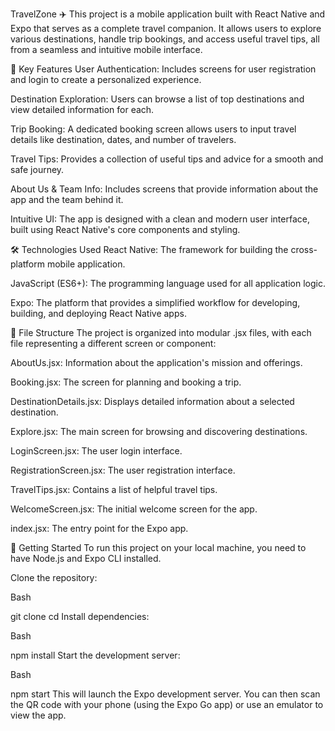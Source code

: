 TravelZone ✈️
This project is a mobile application built with React Native and Expo that serves as a complete travel companion. It allows users to explore various destinations, handle trip bookings, and access useful travel tips, all from a seamless and intuitive mobile interface.

🌟 Key Features
User Authentication: Includes screens for user registration and login to create a personalized experience.

Destination Exploration: Users can browse a list of top destinations and view detailed information for each.

Trip Booking: A dedicated booking screen allows users to input travel details like destination, dates, and number of travelers.

Travel Tips: Provides a collection of useful tips and advice for a smooth and safe journey.

About Us & Team Info: Includes screens that provide information about the app and the team behind it.

Intuitive UI: The app is designed with a clean and modern user interface, built using React Native's core components and styling.

🛠️ Technologies Used
React Native: The framework for building the cross-platform mobile application.

JavaScript (ES6+): The programming language used for all application logic.

Expo: The platform that provides a simplified workflow for developing, building, and deploying React Native apps.

📂 File Structure
The project is organized into modular .jsx files, with each file representing a different screen or component:

AboutUs.jsx: Information about the application's mission and offerings.

Booking.jsx: The screen for planning and booking a trip.

DestinationDetails.jsx: Displays detailed information about a selected destination.

Explore.jsx: The main screen for browsing and discovering destinations.

LoginScreen.jsx: The user login interface.

RegistrationScreen.jsx: The user registration interface.

TravelTips.jsx: Contains a list of helpful travel tips.

WelcomeScreen.jsx: The initial welcome screen for the app.

index.jsx: The entry point for the Expo app.

🚀 Getting Started
To run this project on your local machine, you need to have Node.js and Expo CLI installed.

Clone the repository:

Bash

git clone <your-repository-url>
cd <your-project-directory>
Install dependencies:

Bash

npm install
Start the development server:

Bash

npm start
This will launch the Expo development server. You can then scan the QR code with your phone (using the Expo Go app) or use an emulator to view the app.
